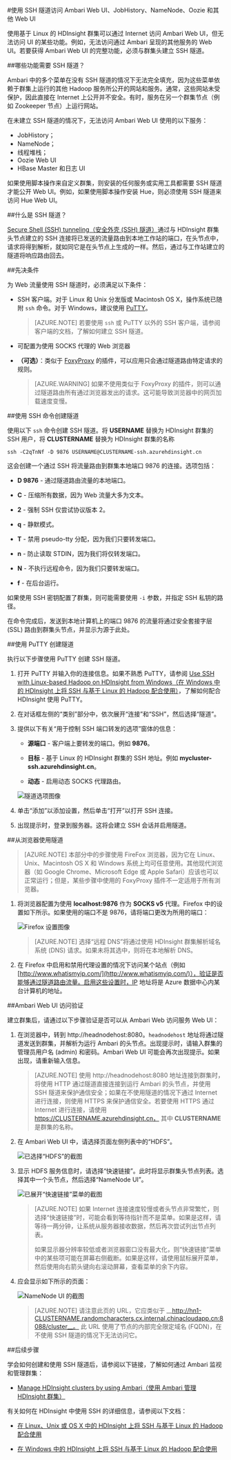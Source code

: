 <!-- not suitable for Mooncake -->

<properties
pageTitle="使用 SSH 隧道访问 Ambari Web UI、ResourceManager、JobHistory、NameNode、Oozie 和其他 Web UI"
description="了解如何使用 SSH 隧道来安全浏览基于 Linux 的 HDInsight 节点上托管的 Web 资源。"
services="hdinsight"
documentationCenter=""
authors="Blackmist"
manager="paulettm"
editor="cgronlun"/>

<tags
	ms.service="hdinsight"
	ms.date="07/22/2016"
	wacn.date="02/06/2017"/>

#使用 SSH 隧道访问 Ambari Web UI、JobHistory、NameNode、Oozie 和其他 Web UI

使用基于 Linux 的 HDInsight 群集可以通过 Internet 访问 Ambari Web UI，但无法访问 UI 的某些功能。例如，无法访问通过 Ambari 呈现的其他服务的 Web UI。若要获得 Ambari Web UI 的完整功能，必须与群集头建立 SSH 隧道。

##哪些功能需要 SSH 隧道？

Ambari 中的多个菜单在没有 SSH 隧道的情况下无法完全填充，因为这些菜单依赖于群集上运行的其他 Hadoop 服务所公开的网站和服务。通常，这些网站未受保护，因此直接在 Internet 上公开并不安全。有时，服务在另一个群集节点（例如 Zookeeper 节点）上运行网站。

在未建立 SSH 隧道的情况下，无法访问 Ambari Web UI 使用的以下服务：

* JobHistory；
* NameNode；
* 线程堆栈；
* Oozie Web UI
* HBase Master 和日志 UI

如果使用脚本操作来自定义群集，则安装的任何服务或实用工具都需要 SSH 隧道才能公开 Web UI。例如，如果使用脚本操作安装 Hue，则必须使用 SSH 隧道来访问 Hue Web UI。

##什么是 SSH 隧道？

[Secure Shell (SSH) tunneling（安全外壳 (SSH) 隧道）](https://en.wikipedia.org/wiki/Tunneling_protocol#Secure_Shell_tunneling)通过与 HDInsight 群集头节点建立的 SSH 连接将已发送的流量路由到本地工作站的端口，在头节点中，请求将得到解析，就如同它是在头节点上生成的一样。然后，通过与工作站建立的隧道将响应路由回去。

##先决条件

为 Web 流量使用 SSH 隧道时，必须满足以下条件：

* SSH 客户端。对于 Linux 和 Unix 分发版或 Macintosh OS X，操作系统已随附 `ssh` 命令。对于 Windows，建议使用 [PuTTY](http://www.chiark.greenend.org.uk/~sgtatham/putty/download.html)。

	> [AZURE.NOTE] 若要使用 `ssh` 或 PuTTY 以外的 SSH 客户端，请参阅客户端的文档，了解如何建立 SSH 隧道。

* 可配置为使用 SOCKS 代理的 Web 浏览器

* __（可选）__：类似于 [FoxyProxy](http://getfoxyproxy.org/) 的插件，可以应用只会通过隧道路由特定请求的规则。

	> [AZURE.WARNING] 如果不使用类似于 FoxyProxy 的插件，则可以通过隧道路由所有通过浏览器发出的请求。这可能导致浏览器中的网页加载速度变慢。

##<a name="usessh"></a>使用 SSH 命令创建隧道

使用以下 `ssh` 命令创建 SSH 隧道。将 __USERNAME__ 替换为 HDInsight 群集的 SSH 用户，将 __CLUSTERNAME__ 替换为 HDInsight 群集的名称

	ssh -C2qTnNf -D 9876 USERNAME@CLUSTERNAME-ssh.azurehdinsight.cn

这会创建一个通过 SSH 将流量路由到群集本地端口 9876 的连接。选项包括：

* **D 9876** - 通过隧道路由流量的本地端口。

* **C** - 压缩所有数据，因为 Web 流量大多为文本。

* **2** - 强制 SSH 仅尝试协议版本 2。

* **q** - 静默模式。

* **T** - 禁用 pseudo-tty 分配，因为我们只要转发端口。

* **n** - 防止读取 STDIN，因为我们将仅转发端口。

* **N** - 不执行远程命令，因为我们只要转发端口。

* **f** - 在后台运行。

如果使用 SSH 密钥配置了群集，则可能需要使用 `-i` 参数，并指定 SSH 私钥的路径。

在命令完成后，发送到本地计算机上的端口 9876 的流量将通过安全套接字层 (SSL) 路由到群集头节点，并显示为源于此处。

##<a name="useputty"></a>使用 PuTTY 创建隧道

执行以下步骤使用 PuTTY 创建 SSH 隧道。

1. 打开 PuTTY 并输入你的连接信息。如果不熟悉 PuTTY，请参阅 [Use SSH with Linux-based Hadoop on HDInsight from Windows（在 Windows 中的 HDInsight 上将 SSH 与基于 Linux 的 Hadoop 配合使用）](/documentation/articles/hdinsight-hadoop-linux-use-ssh-windows/)，了解如何配合 HDInsight 使用 PuTTY。

2. 在对话框左侧的“类别”部分中，依次展开“连接”和“SSH”，然后选择“隧道”。

3. 提供以下有关“用于控制 SSH 端口转发的选项”窗体的信息：

	* **源端口** - 客户端上要转发的端口。例如 **9876**。

	* **目标** - 基于 Linux 的 HDInsight 群集的 SSH 地址。例如 **mycluster-ssh.azurehdinsight.cn**。

	* **动态** - 启用动态 SOCKS 代理路由。

	![隧道选项图像](./media/hdinsight-linux-ambari-ssh-tunnel/puttytunnel.png)

4. 单击“添加”以添加设置，然后单击“打开”以打开 SSH 连接。

5. 出现提示时，登录到服务器。这将会建立 SSH 会话并启用隧道。

##从浏览器使用隧道

> [AZURE.NOTE] 本部分中的步骤使用 FireFox 浏览器，因为它在 Linux、Unix、Macintosh OS X 和 Windows 系统上均可任意使用。其他现代浏览器（如 Google Chrome、Microsoft Edge 或 Apple Safari）应该也可以正常运行；但是，某些步骤中使用的 FoxyProxy 插件不一定适用于所有浏览器。

1. 将浏览器配置为使用 **localhost:9876** 作为 **SOCKS v5** 代理。Firefox 中的设置如下所示。如果使用的端口不是 9876，请将端口更改为所用的端口：

	![Firefox 设置图像](./media/hdinsight-linux-ambari-ssh-tunnel/socks.png)

	> [AZURE.NOTE] 选择“远程 DNS”将通过使用 HDInsight 群集解析域名系统 (DNS) 请求。如果未将其选中，则将在本地解析 DNS。

2. 在 Firefox 中启用和禁用代理设置的情况下访问某个站点（例如 [http://www.whatismyip.com/](http://www.whatismyip.com/)），验证是否能够通过隧道路由流量。启用这些设置时，IP 地址将是 Azure 数据中心内某台计算机的地址。

##Ambari Web UI 访问验证

建立群集后，请通过以下步骤验证是否可以从 Ambari Web 访问服务 Web UI：

1. 在浏览器中，转到 http://headnodehost:8080。`headnodehost` 地址将通过隧道发送到群集，并解析为运行 Ambari 的头节点。出现提示时，请输入群集的管理员用户名 (admin) 和密码。Ambari Web UI 可能会再次出现提示。如果出现，请重新输入信息。
    
    > [AZURE.NOTE] 使用 http://headnodehost:8080 地址连接到群集时，将使用 HTTP 通过隧道直接连接到运行 Ambari 的头节点，并使用 SSH 隧道来保护通信安全；如果在不使用隧道的情况下通过 Internet 进行连接，则使用 HTTPS 来保护通信安全。若要使用 HTTPS 通过 Internet 进行连接，请使用 https://CLUSTERNAME.azurehdinsight.cn， 其中 __CLUSTERNAME__ 是群集的名称。

2. 在 Ambari Web UI 中，请选择页面左侧列表中的“HDFS”。

	![已选择“HDFS”的截图](./media/hdinsight-linux-ambari-ssh-tunnel/hdfsservice.png)

3. 显示 HDFS 服务信息时，请选择“快速链接”。此时将显示群集头节点列表。选择其中一个头节点，然后选择“NameNode UI”。

	![已展开“快速链接”菜单的截图](./media/hdinsight-linux-ambari-ssh-tunnel/namenodedropdown.png)

	> [AZURE.NOTE] 如果 Internet 连接速度较慢或者头节点非常繁忙，则选择“快速链接”时，可能会看到等待指针而不是菜单。如果是这样，请等待一两分钟，让系统从服务器接收数据，然后再次尝试列出节点列表。
    >
	> 如果显示器分辨率较低或者浏览器窗口没有最大化，则“快速链接”菜单中的某些项可能在屏幕右侧截断。如果是这样，请使用鼠标展开菜单，然后使用向右箭头键向右滚动屏幕，查看菜单的余下内容。

4. 应会显示如下所示的页面：

	![NameNode UI 的截图](./media/hdinsight-linux-ambari-ssh-tunnel/namenode.png)

	> [AZURE.NOTE] 请注意此页的 URL，它应类似于 __http://hn1-CLUSTERNAME.randomcharacters.cx.internal.chinacloudapp.cn:8088/cluster__。 此 URL 使用了节点的内部完全限定域名 (FQDN)，在不使用 SSH 隧道的情况下无法访问它。

##后续步骤

学会如何创建和使用 SSH 隧道后，请参阅以下链接，了解如何通过 Ambari 监视和管理群集：

* [Manage HDInsight clusters by using Ambari（使用 Ambari 管理 HDInsight 群集）](/documentation/articles/hdinsight-hadoop-manage-ambari/)

有关如何在 HDInsight 中使用 SSH 的详细信息，请参阅以下文档：

* [在 Linux、Unix 或 OS X 中的 HDInsight 上将 SSH 与基于 Linux 的 Hadoop 配合使用](/documentation/articles/hdinsight-hadoop-linux-use-ssh-unix/)

* [在 Windows 中的 HDInsight 上将 SSH 与基于 Linux 的 Hadoop 配合使用](/documentation/articles/hdinsight-hadoop-linux-use-ssh-windows/)

<!---HONumber=Mooncake_0912_2016-->